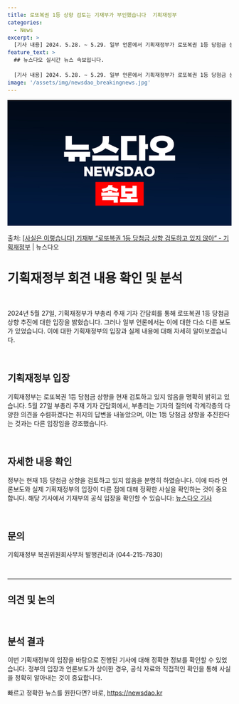 ```yaml
---
title: 로또복권 1등 상향 검토는 기재부가 부인했습니다  기획재정부
categories:
  - News
excerpt: >
  [기사 내용] 2024. 5.28. ~ 5.29. 일부 언론에서 기획재정부가 로또복권 1등 당첨금 상향을 추…
feature_text: >
  ## 뉴스다오 실시간 뉴스 속보입니다.

  [기사 내용] 2024. 5.28. ~ 5.29. 일부 언론에서 기획재정부가 로또복권 1등 당첨금 상향을 추…
image: '/assets/img/newsdao_breakingnews.jpg'
---
```


![뉴스다오 속보](/assets/img/newsdao_breakingnews.jpg)

<p>출처: <a href="https://newsdao.kr/3976" rel="dofollow">[사실은 이렇습니다] 기재부 “로또복권 1등 당첨금 상향 검토하고 있지 않아” - 기획재정부</a> | 뉴스다오</p>

<h1 data-ke-size="size26">기획재정부 회견 내용 확인 및 분석</h1>
<p data-ke-size="size16">&nbsp;</p>
2024년 5월 27일, 기획재정부가 부총리 주재 기자 간담회를 통해 로또복권 1등 당첨금 상향 추진에 대한 입장을 밝혔습니다. 그러나 일부 언론에서는 이에 대한 다소 다른 보도가 있었습니다. 이에 대한 기획재정부의 입장과 실제 내용에 대해 자세히 알아보겠습니다.
<p data-ke-size="size16">&nbsp;</p>
<h2 data-ke-size="size22">기획재정부 입장</h2>
<p data-ke-size="size16">기획재정부는 로또복권 1등 당첨금 상향을 현재 검토하고 있지 않음을 명확히 밝히고 있습니다. 5월 27일 부총리 주재 기자 간담회에서, 부총리는 기자의 질의에 각계각층의 다양한 의견을 수렴하겠다는 취지의 답변을 내놓았으며, 이는 1등 당첨금 상향을 추진한다는 것과는 다른 입장임을 강조했습니다.</p>
<p data-ke-size="size16">&nbsp;</p>
<h2 data-ke-size="size22">자세한 내용 확인</h2>
<p data-ke-size="size16">정부는 현재 1등 당첨금 상향을 검토하고 있지 않음을 분명히 하였습니다. 이에 따라 언론보도와 실제 기획재정부의 입장이 다른 점에 대해 정확한 사실을 확인하는 것이 중요합니다. 해당 기사에서 기재부의 공식 입장을 확인할 수 있습니다: <a href="https://newsdao.kr/3976">뉴스다오 기사</a></p>
<p data-ke-size="size16">&nbsp;</p>
<h2 data-ke-size="size22">문의</h2>
<p data-ke-size="size16">기획재정부 복권위원회사무처 발행관리과 (044-215-7830)</p>
<p data-ke-size="size16">&nbsp;</p>
<hr>
<h2 data-ke-size="size26">의견 및 논의</h2>
<p data-ke-size="size16">&nbsp;</p>
<h2 data-ke-size="size22">분석 결과</h2>
<p data-ke-size="size16">이번 기획재정부의 입장을 바탕으로 진행된 기사에 대해 정확한 정보를 확인할 수 있었습니다. 정부의 입장과 언론보도가 상이한 경우, 공식 자료와 직접적인 확인을 통해 사실을 정확히 알아내는 것이 중요합니다.</p> 

빠르고 정확한 뉴스를 원한다면? 바로, <a href="https://newsdao.kr" rel="dofollow">https://newsdao.kr</a>


